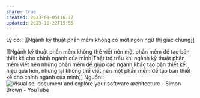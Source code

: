 ```yaml
---
share: true
created: 2023-09-05T16:17
updated: 2023-10-22T15:55
---
```

Lý do:: [[Ngành kỹ thuật phần mềm không có một ngôn ngữ thị giác chung]] 

[[Ngành kỹ thuật phần mềm không thể viết nên một phần mềm để tạo bản thiết kế cho chính ngành của mình|Thật trớ trêu khi ngành kỹ thuật phần mềm viết nên những phần mềm để giúp các ngành khác tạo bản thiết kế hiệu quả hơn, nhưng lại không thể viết nên một phần mềm để tạo bản thiết kế cho chính ngành của mình]]
Nguồn:: ![Visualise, document and explore your software architecture - Simon Brown - YouTube](https://youtu.be/Ym9nhVZs89o?si=VFspKff5BpUvvQSH)